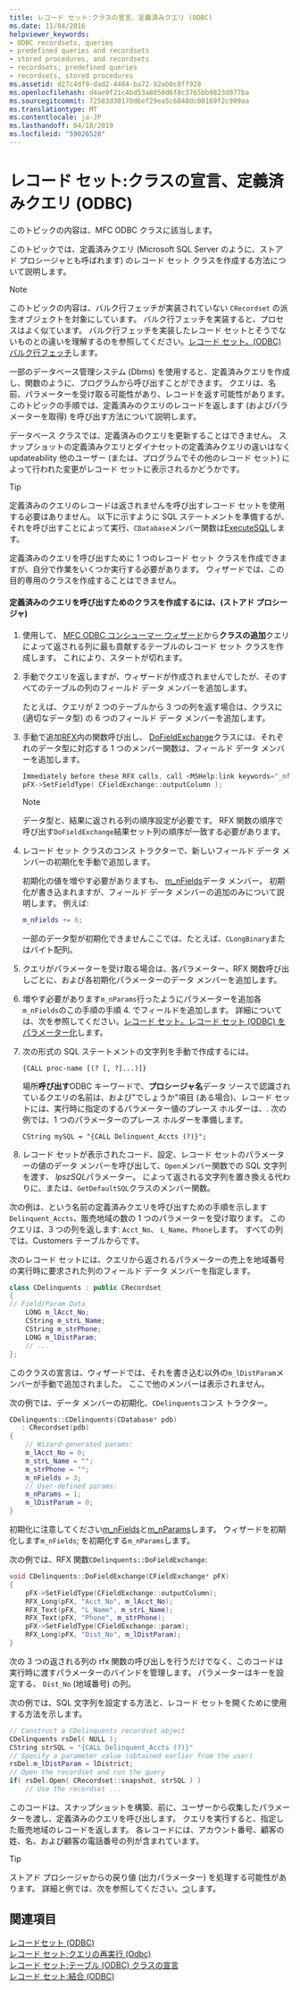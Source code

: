 ```yaml
---
title: レコード セット:クラスの宣言、定義済みクエリ (ODBC)
ms.date: 11/04/2016
helpviewer_keywords:
- ODBC recordsets, queries
- predefined queries and recordsets
- stored procedures, and recordsets
- recordsets, predefined queries
- recordsets, stored procedures
ms.assetid: d27c4df9-dad2-4484-ba72-92ab0c8ff928
ms.openlocfilehash: d4ae9f21c4bd53a8050d6f8c3765bb9823d077ba
ms.sourcegitcommit: 72583d30170d6ef29ea5c6848dc00169f2c909aa
ms.translationtype: MT
ms.contentlocale: ja-JP
ms.lasthandoff: 04/18/2019
ms.locfileid: "59026528"
---
```

# <a name="recordset-declaring-a-class-for-a-predefined-query-odbc"></a>レコード セット:クラスの宣言、定義済みクエリ (ODBC)

このトピックの内容は、MFC ODBC クラスに該当します。

このトピックでは、定義済みクエリ (Microsoft SQL Server のように、ストアド プロシージャとも呼ばれます) のレコード セット クラスを作成する方法について説明します。

> [!NOTE]
>  このトピックの内容は、バルク行フェッチが実装されていない `CRecordset` の派生オブジェクトを対象にしています。 バルク行フェッチを実装すると、プロセスはよく似ています。 バルク行フェッチを実装したレコード セットとそうでないものとの違いを理解するのを参照してください。[レコード セット。(ODBC) バルク行フェッチ](../../data/odbc/recordset-fetching-records-in-bulk-odbc.md)します。

一部のデータベース管理システム (Dbms) を使用すると、定義済みクエリを作成し、関数のように、プログラムから呼び出すことができます。 クエリは、名前、パラメーターを受け取る可能性があり、レコードを返す可能性があります。 このトピックの手順では、定義済みのクエリのレコードを返します (およびパラメーターを取得) を呼び出す方法について説明します。

データベース クラスでは、定義済みのクエリを更新することはできません。 スナップショットの定義済みクエリとダイナセットの定義済みクエリの違いはなく updateability 他のユーザー (または、プログラムでその他のレコード セット) によって行われた変更がレコード セットに表示されるかどうかです。

> [!TIP]
>  定義済みのクエリのレコードは返されませんを呼び出すレコード セットを使用する必要はありません。 以下に示すように SQL ステートメントを準備するが、それを呼び出すことによって実行、`CDatabase`メンバー関数は[ExecuteSQL](../../mfc/reference/cdatabase-class.md#executesql)します。

定義済みのクエリを呼び出すために 1 つのレコード セット クラスを作成できますが、自分で作業をいくつか実行する必要があります。 ウィザードでは、この目的専用のクラスを作成することはできません。

#### <a name="to-create-a-class-for-calling-a-predefined-query-stored-procedure"></a>定義済みのクエリを呼び出すためのクラスを作成するには、(ストアド プロシージャ)

1. 使用して、 [MFC ODBC コンシューマー ウィザード](../../mfc/reference/adding-an-mfc-odbc-consumer.md)から**クラスの追加**クエリによって返される列に最も貢献するテーブルのレコード セット クラスを作成します。 これにより、スタートが切れます。

1. 手動でクエリを返しますが、ウィザードが作成されませんでしたが、そのすべてのテーブルの列のフィールド データ メンバーを追加します。

   たとえば、クエリが 2 つのテーブルから 3 つの列を返す場合は、クラスに (適切なデータ型) の 6 つのフィールド データ メンバーを追加します。

1. 手動で追加[RFX](../../data/odbc/record-field-exchange-rfx.md)内の関数呼び出し、 [DoFieldExchange](../../mfc/reference/crecordset-class.md#dofieldexchange)クラスには、それぞれのデータ型に対応する 1 つのメンバー関数は、フィールド データ メンバーを追加します。

    ```cpp
    Immediately before these RFX calls, call <MSHelp:link keywords="_mfc_CFieldExchange.3a3a.SetFieldType" TABINDEX="0">SetFieldType</MSHelp:link>, as shown here:
    pFX->SetFieldType( CFieldExchange::outputColumn );
    ```

    > [!NOTE]
    >  データ型と、結果に返される列の順序設定が必要です。 RFX 関数の順序で呼び出す`DoFieldExchange`結果セット列の順序が一致する必要があります。

1. レコード セット クラスのコンス トラクターで、新しいフィールド データ メンバーの初期化を手動で追加します。

   初期化の値を増やす必要がありますも、 [m_nFields](../../mfc/reference/crecordset-class.md#m_nfields)データ メンバー。 初期化が書き込まれますが、フィールド データ メンバーの追加のみについて説明します。 例えば:

    ```cpp
    m_nFields += 6;
    ```

   一部のデータ型が初期化できませんここでは、たとえば、`CLongBinary`またはバイト配列。

1. クエリがパラメーターを受け取る場合は、各パラメーター、RFX 関数呼び出しごとに、および各初期化パラメーターのデータ メンバーを追加します。

1. 増やす必要があります`m_nParams`行ったようにパラメーターを追加各`m_nFields`のこの手順の手順 4. でフィールドを追加します。 詳細については、次を参照してください。[レコード セット。レコード セット (ODBC) をパラメーター化](../../data/odbc/recordset-parameterizing-a-recordset-odbc.md)します。

1. 次の形式の SQL ステートメントの文字列を手動で作成するには。

    ```
    {CALL proc-name [(? [, ?]...)]}
    ```

   場所**呼び出す**ODBC キーワードで、**プロシージャ名**データ ソースで認識されているクエリの名前は、および"でしょうか"項目 (ある場合)、レコード セットには、実行時に指定のするパラメーター値のプレース ホルダーは、. 次の例では、1 つのパラメーターのプレース ホルダーを準備します。

    ```
    CString mySQL = "{CALL Delinquent_Accts (?)}";
    ```

1. レコード セットが表示されたコード、設定、レコード セットのパラメーターの値のデータ メンバーを呼び出して、`Open`メンバー関数での SQL 文字列を渡す、 *lpszSQL*パラメーター。 によって返される文字列を置き換える代わりに、または、`GetDefaultSQL`クラスのメンバー関数。

次の例は、という名前の定義済みクエリを呼び出すための手順を示します`Delinquent_Accts`、販売地域の数の 1 つのパラメーターを受け取ります。 このクエリは、3 つの列を返します: `Acct_No`、 `L_Name`、`Phone`します。 すべての列では、Customers テーブルからです。

次のレコード セットには、クエリから返されるパラメーターの売上を地域番号の実行時に要求された列のフィールド データ メンバーを指定します。

```cpp
class CDelinquents : public CRecordset
{
// Field/Param Data
    LONG m_lAcct_No;
    CString m_strL_Name;
    CString m_strPhone;
    LONG m_lDistParam;
    // ...
};
```

このクラスの宣言は、ウィザードでは、それを書き込む以外の`m_lDistParam`メンバーが手動で追加されました。 ここで他のメンバーは表示されません。

次の例では、データ メンバーの初期化、`CDelinquents`コンス トラクター。

```cpp
CDelinquents::CDelinquents(CDatabase* pdb)
   : CRecordset(pdb)
{
    // Wizard-generated params:
    m_lAcct_No = 0;
    m_strL_Name = "";
    m_strPhone = "";
    m_nFields = 3;
    // User-defined params:
    m_nParams = 1;
    m_lDistParam = 0;
}
```

初期化に注意してください[m_nFields](../../mfc/reference/crecordset-class.md#m_nfields)と[m_nParams](../../mfc/reference/crecordset-class.md#m_nparams)します。 ウィザードを初期化します`m_nFields`; を初期化する`m_nParams`します。

次の例では、RFX 関数`CDelinquents::DoFieldExchange`:

```cpp
void CDelinquents::DoFieldExchange(CFieldExchange* pFX)
{
    pFX->SetFieldType(CFieldExchange::outputColumn);
    RFX_Long(pFX, "Acct_No", m_lAcct_No);
    RFX_Text(pFX, "L_Name", m_strL_Name);
    RFX_Text(pFX, "Phone", m_strPhone);
    pFX->SetFieldType(CFieldExchange::param);
    RFX_Long(pFX, "Dist_No", m_lDistParam);
}
```

次の 3 つの返される列の rfx 関数の呼び出しを行うだけでなく、このコードは実行時に渡すパラメーターのバインドを管理します。 パラメーターはキーを設定する、 `Dist_No` (地域番号) の列。

次の例では、SQL 文字列を設定する方法と、レコード セットを開くために使用する方法を示します。

```cpp
// Construct a CDelinquents recordset object
CDelinquents rsDel( NULL );
CString strSQL = "{CALL Delinquent_Accts (?)}"
// Specify a parameter value (obtained earlier from the user)
rsDel.m_lDistParam = lDistrict;
// Open the recordset and run the query
if( rsDel.Open( CRecordset::snapshot, strSQL ) )
    // Use the recordset ...
```

このコードは、スナップショットを構築、前に、ユーザーから収集したパラメーターを渡し、定義済みのクエリを呼び出します。 クエリを実行すると、指定した販売地域のレコードを返します。 各レコードには、アカウント番号、顧客の姓、名、および顧客の電話番号の列が含まれています。

> [!TIP]
>  ストアド プロシージャからの戻り値 (出力パラメーター) を処理する可能性があります。 詳細と例では、次を参照してください。[つ](../../mfc/reference/cfieldexchange-class.md#setfieldtype)します。

## <a name="see-also"></a>関連項目

[レコードセット (ODBC)](../../data/odbc/recordset-odbc.md)<br/>
[レコード セット:クエリの再実行 (Odbc)](../../data/odbc/recordset-requerying-a-recordset-odbc.md)<br/>
[レコード セット:テーブル (ODBC) クラスの宣言](../../data/odbc/recordset-declaring-a-class-for-a-table-odbc.md)<br/>
[レコード セット:結合 (ODBC)](../../data/odbc/recordset-performing-a-join-odbc.md)